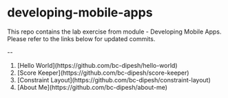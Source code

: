 # developing-mobile-apps
This repo contains the lab exercise from module - Developing Mobile Apps.
Please refer to the links below for updated commits.

--

<ol>
<li>[Hello World](https://github.com/bc-dipesh/hello-world)</li>
<li>[Score Keeper](https://github.com/bc-dipesh/score-keeper)</li>
<li>[Constraint Layout](https://github.com/bc-dipesh/constraint-layout)</li>
<li>[About Me](https://github.com/bc-dipesh/about-me)</li>
</ol>
